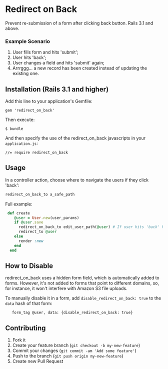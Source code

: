 # Redirect on Back

Prevent re-submission of a form after clicking back button. Rails 3.1 and above.

### Example Scenario

1. User fills form and hits 'submit';
2. User hits 'back';
3. User changes a field and hits 'submit' again;
4. Arrrggg... a new record has been created instead of updating the existing one.

## Installation (Rails 3.1 and higher)

Add this line to your application's Gemfile:

    gem 'redirect_on_back'

Then execute:

    $ bundle


And then specify the use of the redirect_on_back
javascripts in your `application.js`:

    //= require redirect_on_back

## Usage

In a controller action, choose where to navigate the users if they click 'back':
```ruby
redirect_on_back_to a_safe_path
```


Full example:

```ruby
 def create
    @user = User.new(user_params)
    if @user.save
      redirect_on_back_to edit_user_path(@user) # If user hits 'back' he'll be redirected to edit_user_path
      redirect_to @user
    else
      render :new
    end
  end
```

## How to Disable

redirect_on_back uses a hidden form field, which is automatically added to forms.
However, it's not added to forms that point to different domains, so, for instance, it won't interfere with Amazon S3 file uploads.

To manually disable it in a form, add `disable_redirect_on_back: true` to the `data` hash of that form:

```erb
   form_tag @user, data: {disable_redirect_on_back: true}
```

## Contributing

1. Fork it
2. Create your feature branch (`git checkout -b my-new-feature`)
3. Commit your changes (`git commit -am 'Add some feature'`)
4. Push to the branch (`git push origin my-new-feature`)
5. Create new Pull Request
